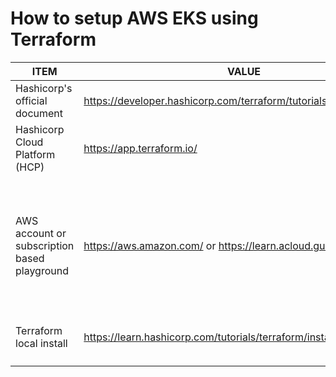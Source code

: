 # How to setup AWS EKS using Terraform

| ITEM | VALUE | NOTES |
|---|---|---|
Hashicorp's official document | https://developer.hashicorp.com/terraform/tutorials/kubernetes/eks | How to Provision an EKS cluster |
Hashicorp Cloud Platform (HCP) | https://app.terraform.io/ | Where workspace is hosted |
AWS account or subscription based playground | https://aws.amazon.com/ or https://learn.acloud.guru/home | <li>aCloudguru playgrounds are destroyed nightly</li><br>* alleviates the stress of AWS costs |
Terraform local install | https://learn.hashicorp.com/tutorials/terraform/install-cli | mac - brew install terraform |
|  |  |
|  |  |
